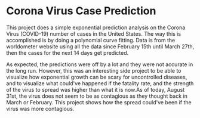 # Corona Virus Case Prediction
This project does a simple exponential prediction analysis on the Corona Virus (COVID-19) number of cases in the United States.
The way this is accomplished is by doing a polynomial curve fitting. Data is from the worldometer website using all the data since February 15th until March 27th, then the cases for the next 14 days get predicted.

As expected, the predictions were off by a lot and they were not accurate in the long run. However, this was an interesting side project to be able to visualize how exponential growth can be scary for uncontrolled diseases, and to visualize what could've happened if the fatality rate, and the strength of the virus to spread was higher than what it is now.As of today, August 31st, the virus does not seem to be as contagious as they thought back in March or February. This project shows how the spread could've been if the virus was more contagious.
